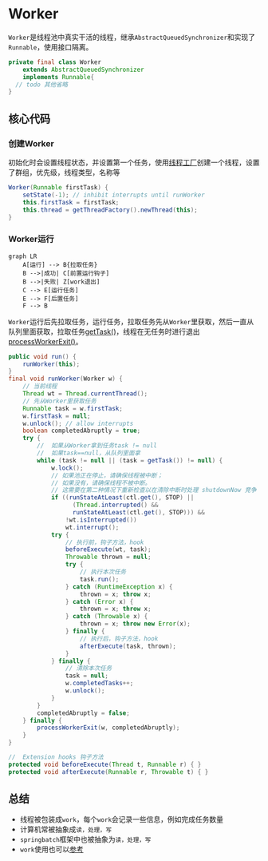 # Worker

`Worker`是线程池中真实干活的线程，继承`AbstractQueuedSynchronizer`和实现了`Runnable`，使用接口隔离。

```java
private final class Worker
    extends AbstractQueuedSynchronizer
    implements Runnable{
  // todo 其他省略
}
```

## 核心代码

### 创建Worker

初始化时会设置线程状态，并设置第一个任务，使用[线程工厂](./thread-factory.md)创建一个线程，设置了群组，优先级，线程类型，名称等

```java
Worker(Runnable firstTask) {
    setState(-1); // inhibit interrupts until runWorker
    this.firstTask = firstTask;
    this.thread = getThreadFactory().newThread(this);
}
```

### Worker运行

```mermaid
graph LR
    A[运行] --> B{拉取任务}
    B -->|成功| C[前置运行钩子]
    B -->|失败| Z[work退出]
    C --> E[运行任务]
    E --> F[后置任务]
    F --> B
```

`Worker`运行后先拉取任务，运行任务，拉取任务先从`Worker`里获取，然后一直从队列里面获取，拉取任务[getTask()](./thread-pool-executor.md#getTask)，线程在无任务时进行退出[processWorkerExit()](./thread-pool-executor.md#processWorkerExit)。

```java
public void run() {
    runWorker(this);
}
final void runWorker(Worker w) {
    // 当前线程
    Thread wt = Thread.currentThread();
    // 先从Worker里获取任务
    Runnable task = w.firstTask;
    w.firstTask = null;
    w.unlock(); // allow interrupts
    boolean completedAbruptly = true;
    try {
        //  如果从Worker拿到任务task != null
        //  如果task==null，从队列里面拿
        while (task != null || (task = getTask()) != null) {
            w.lock();
            // 如果池正在停止，请确保线程被中断；
            // 如果没有，请确保线程不被中断。
            // 这需要在第二种情况下重新检查以在清除中断时处理 shutdownNow 竞争
            if ((runStateAtLeast(ctl.get(), STOP) ||
                  (Thread.interrupted() &&
                  runStateAtLeast(ctl.get(), STOP))) &&
                !wt.isInterrupted())
                wt.interrupt();
            try {
                // 执行前，钩子方法，hook
                beforeExecute(wt, task);
                Throwable thrown = null;
                try {
                    // 执行本次任务
                    task.run();
                } catch (RuntimeException x) {
                    thrown = x; throw x;
                } catch (Error x) {
                    thrown = x; throw x;
                } catch (Throwable x) {
                    thrown = x; throw new Error(x);
                } finally {
                    // 执行后，钩子方法，hook
                    afterExecute(task, thrown);
                }
            } finally {
                // 清除本次任务
                task = null;
                w.completedTasks++;
                w.unlock();
            }
        }
        completedAbruptly = false;
    } finally {
        processWorkerExit(w, completedAbruptly);
    }
}

//  Extension hooks 钩子方法
protected void beforeExecute(Thread t, Runnable r) { }
protected void afterExecute(Runnable r, Throwable t) { }
```

## 总结

* 线程被包装成`work`，每个`work`会记录一些信息，例如完成任务数量
* 计算机常被抽象成`读，处理，写`
* `springbatch`框架中也被抽象为`读，处理，写`
* `work`使用也可以[参考](../../../netty/nio/event-loop/nio-event-loop.md)
